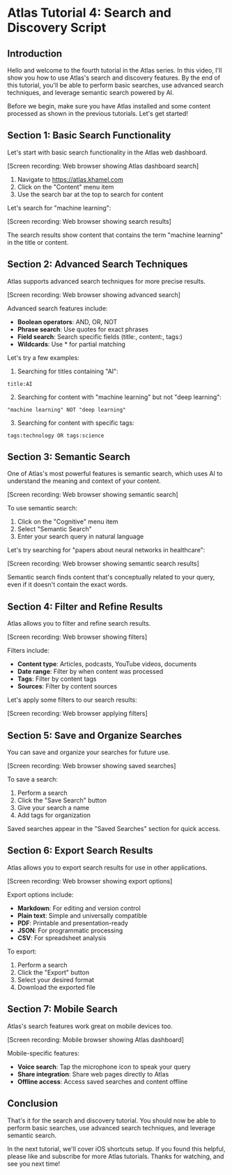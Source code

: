 # Atlas Tutorial 4: Search and Discovery Script

## Introduction
Hello and welcome to the fourth tutorial in the Atlas series. In this video, I'll show you how to use Atlas's search and discovery features. By the end of this tutorial, you'll be able to perform basic searches, use advanced search techniques, and leverage semantic search powered by AI.

Before we begin, make sure you have Atlas installed and some content processed as shown in the previous tutorials. Let's get started!

## Section 1: Basic Search Functionality
Let's start with basic search functionality in the Atlas web dashboard.

[Screen recording: Web browser showing Atlas dashboard search]

1. Navigate to https://atlas.khamel.com
2. Click on the "Content" menu item
3. Use the search bar at the top to search for content

Let's search for "machine learning":

[Screen recording: Web browser showing search results]

The search results show content that contains the term "machine learning" in the title or content.

## Section 2: Advanced Search Techniques
Atlas supports advanced search techniques for more precise results.

[Screen recording: Web browser showing advanced search]

Advanced search features include:
- **Boolean operators**: AND, OR, NOT
- **Phrase search**: Use quotes for exact phrases
- **Field search**: Search specific fields (title:, content:, tags:)
- **Wildcards**: Use * for partial matching

Let's try a few examples:

1. Searching for titles containing "AI":
```
title:AI
```

2. Searching for content with "machine learning" but not "deep learning":
```
"machine learning" NOT "deep learning"
```

3. Searching for content with specific tags:
```
tags:technology OR tags:science
```

## Section 3: Semantic Search
One of Atlas's most powerful features is semantic search, which uses AI to understand the meaning and context of your content.

[Screen recording: Web browser showing semantic search]

To use semantic search:
1. Click on the "Cognitive" menu item
2. Select "Semantic Search"
3. Enter your search query in natural language

Let's try searching for "papers about neural networks in healthcare":

[Screen recording: Web browser showing semantic search results]

Semantic search finds content that's conceptually related to your query, even if it doesn't contain the exact words.

## Section 4: Filter and Refine Results
Atlas allows you to filter and refine search results.

[Screen recording: Web browser showing filters]

Filters include:
- **Content type**: Articles, podcasts, YouTube videos, documents
- **Date range**: Filter by when content was processed
- **Tags**: Filter by content tags
- **Sources**: Filter by content sources

Let's apply some filters to our search results:

[Screen recording: Web browser applying filters]

## Section 5: Save and Organize Searches
You can save and organize your searches for future use.

[Screen recording: Web browser showing saved searches]

To save a search:
1. Perform a search
2. Click the "Save Search" button
3. Give your search a name
4. Add tags for organization

Saved searches appear in the "Saved Searches" section for quick access.

## Section 6: Export Search Results
Atlas allows you to export search results for use in other applications.

[Screen recording: Web browser showing export options]

Export options include:
- **Markdown**: For editing and version control
- **Plain text**: Simple and universally compatible
- **PDF**: Printable and presentation-ready
- **JSON**: For programmatic processing
- **CSV**: For spreadsheet analysis

To export:
1. Perform a search
2. Click the "Export" button
3. Select your desired format
4. Download the exported file

## Section 7: Mobile Search
Atlas's search features work great on mobile devices too.

[Screen recording: Mobile browser showing Atlas dashboard]

Mobile-specific features:
- **Voice search**: Tap the microphone icon to speak your query
- **Share integration**: Share web pages directly to Atlas
- **Offline access**: Access saved searches and content offline

## Conclusion
That's it for the search and discovery tutorial. You should now be able to perform basic searches, use advanced search techniques, and leverage semantic search.

In the next tutorial, we'll cover iOS shortcuts setup. If you found this helpful, please like and subscribe for more Atlas tutorials. Thanks for watching, and see you next time!
